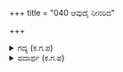 +++
title = "040 ಆವುದೈ ನೀನರಿದ"

+++

<details><summary>ಗದ್ಯ (ಕ.ಗ.ಪ) </summary>

40. " ನೀನು ತಿಳಿದ ಬಿಲ್ಲವಿದ್ಯೆಯ ವಿಷಯ ಏನು ? ಘನವಾದ ಧನುರ್ವೇದದ ಅರ್ಥ ಏನು ಹೇಳು, ನಿನ್ನ ಬಾಣ ಎಂಬ ಮುತ್ತಿನ ಮಣಿ ಏನು ಮಾತಾಡುತ್ತದೆ. ಹೇಳು ! ವಿದ್ವಾಂಸರ ಬ್ರಾಹ್ಮಣರ ಯುಕ್ತಿಯನ್ನು ಅನುಕರಿಸಬೇಡ. ನಿನಗೆ ನಿಜವಾಗಿ ಶಸ್ತ್ರ ವಿದ್ಯೆಯ ಚಿಂತನ ತಿಳಿದಿದ್ದರೆ ಈ ಬಾಣವನ್ನು ಅರ್ಥಮಾಡಿಕೊ" ಹೀಗೆ ಹೇಳಿ ಅಶ್ವತ್ಥಾಮ ಮುಂದೆ ನಿಂತು ಅರ್ಜುನನ ಮೇಲೆ ಬಾಣಗಳನ್ನು ಬಿಟ್ಟ.
</details>

<details><summary>ಪದಾರ್ಥ (ಕ.ಗ.ಪ) </summary>

ಚಾಪವೇದ-ಧನುರ್ವೇದ, ಮೌಕ್ತಿಕ-ಮುತ್ತು, ಕೋವಿದ-ಜ್ಞಾನಿ, ಭೂಸುರ-ಬ್ರಾಹ್ಮಣ
</details>
